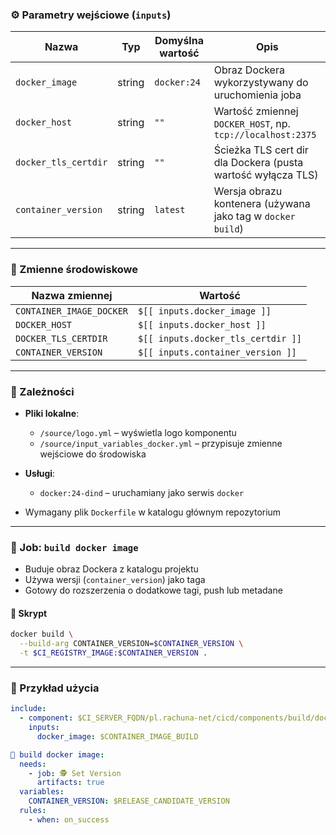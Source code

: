 ### ⚙️ Parametry wejściowe (`inputs`)

| Nazwa                | Typ    | Domyślna wartość | Opis                                                         |
| -------------------- | ------ | ---------------- | ------------------------------------------------------------ |
| `docker_image`       | string | `docker:24`      | Obraz Dockera wykorzystywany do uruchomienia joba            |
| `docker_host`        | string | `""`             | Wartość zmiennej `DOCKER_HOST`, np. `tcp://localhost:2375`   |
| `docker_tls_certdir` | string | `""`             | Ścieżka TLS cert dir dla Dockera (pusta wartość wyłącza TLS) |
| `container_version`  | string | `latest`         | Wersja obrazu kontenera (używana jako tag w `docker build`)  |

---
### 🧬 Zmienne środowiskowe

| Nazwa zmiennej           | Wartość                            |
| ------------------------ | ---------------------------------- |
| `CONTAINER_IMAGE_DOCKER` | `$[[ inputs.docker_image ]]`       |
| `DOCKER_HOST`            | `$[[ inputs.docker_host ]]`        |
| `DOCKER_TLS_CERTDIR`     | `$[[ inputs.docker_tls_certdir ]]` |
| `CONTAINER_VERSION`      | `$[[ inputs.container_version ]]`  |

---
### 🧱 Zależności

* **Pliki lokalne**:

  * `/source/logo.yml` – wyświetla logo komponentu
  * `/source/input_variables_docker.yml` – przypisuje zmienne wejściowe do środowiska

* **Usługi**:

  * `docker:24-dind` – uruchamiany jako serwis `docker`

* Wymagany plik `Dockerfile` w katalogu głównym repozytorium

---
### 🚀 Job: `build docker image`

* Buduje obraz Dockera z katalogu projektu
* Używa wersji (`container_version`) jako taga
* Gotowy do rozszerzenia o dodatkowe tagi, push lub metadane

#### 📜 Skrypt
```bash
docker build \
  --build-arg CONTAINER_VERSION=$CONTAINER_VERSION \
  -t $CI_REGISTRY_IMAGE:$CONTAINER_VERSION .
```

---
### 🧪 Przykład użycia

```yaml
include:
  - component: $CI_SERVER_FQDN/pl.rachuna-net/cicd/components/build/docker@$COMPONENT_VERSION_BUILD
    inputs:
      docker_image: $CONTAINER_IMAGE_BUILD

🚀 build docker image:
  needs:
    - job: 🕵 Set Version
      artifacts: true
  variables:
    CONTAINER_VERSION: $RELEASE_CANDIDATE_VERSION
  rules:
    - when: on_success
```
